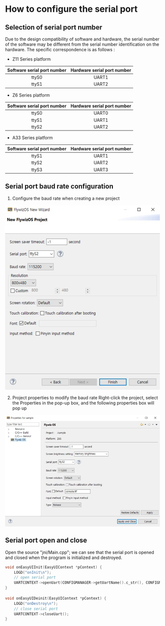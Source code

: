 # How to configure the serial port
## Selection of serial port number

Due to the design compatibility of software and hardware, the serial number of the software may be different from the serial number identification on the hardware. The specific correspondence is as follows :

* Z11 Series platform

| Software serial port number | Hardware serial port number |
|:--------:|:-------:|
| ttyS0   | UART1  |
| ttyS1   | UART2  |

* Z6 Series platform

| Software serial port number | Hardware serial port number |
|:--------:|:-------:|
| ttyS0   | UART0  |
| ttyS1   | UART1  |
| ttyS2   | UART2  |

* A33 Series platform

| Software serial port number | Hardware serial port number |
|:--------:|:-------:|
| ttyS1   | UART1  |
| ttyS2   | UART2  |
| ttyS3   | UART3  |

## Serial port baud rate configuration
1. Configure the baud rate when creating a new project 

  ![](images/730034409.jpg)

2. Project properties to modify the baud rate
    Right-click the project, select the Properties in the pop-up box, and the following properties box will pop up 

  ![](images/918330052.jpg)

## Serial port open and close
Open the source "jni/Main.cpp"; we can see that the serial port is opened and closed when the program is initialized and destroyed.

```c++
void onEasyUIInit(EasyUIContext *pContext) {
    LOGD("onInit\n");
    // open serial port
    UARTCONTEXT->openUart(CONFIGMANAGER->getUartName().c_str(), CONFIGMANAGER->getUartBaudRate());
}

void onEasyUIDeinit(EasyUIContext *pContext) {
    LOGD("onDestroy\n");
    // close serial port
    UARTCONTEXT->closeUart();
}
```